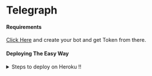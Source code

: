 # Telegraph

#### Requirements

[Click Here](https://t.me/botfather) and create your bot and get Token from there.

#### Deploying The Easy Way

<details>
  <summary>Steps to deploy on Heroku !! </summary>

```
Fill in Bot Token, Deploy! 
```

  [![Deploy](https://www.herokucdn.com/deploy/button.svg)](https://heroku.com/deploy?template=https://github.com/F36/TelegraphBot/tree/master)

</details>
